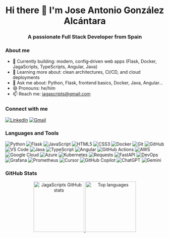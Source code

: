 <div align="center">
  <h1>Hi there 👋 I'm Jose Antonio González Alcántara</h1>
  <h3>A passionate Full Stack Developer from Spain</h3>
</div>

### About me
- 🔭 Currently building: modern, config‑driven web apps (Flask, Docker, JagaScripts, TypeScripts, Angular, Java)
- 🌱 Learning more about: clean architectures, CI/CD, and cloud deployments
- 💬 Ask me about: Python, Flask, frontend basics, Docker, Java, Angular...
- 😄 Pronouns: he/him 
- 📫 Reach me: <a href="mailto:jagascripts@gmail.com">jagascripts@gmail.com</a>

### Connect with me
<div align="left">

[![LinkedIn](https://img.shields.io/badge/LinkedIn-0077B5?style=for-the-badge&logo=linkedin&logoColor=white)](https://www.linkedin.com/in/jagascripts/)
[![Gmail](https://img.shields.io/badge/Gmail-D14836?style=for-the-badge&logo=gmail&logoColor=white)](mailto:jagascripts@gmail.com)

</div>

### Languages and Tools

![Python](https://img.shields.io/badge/-Python-05122A?style=flat&logo=python)
![Flask](https://img.shields.io/badge/-Flask-05122A?style=flat&logo=flask)
![JavaScript](https://img.shields.io/badge/-JavaScript-05122A?style=flat&logo=javascript)
![HTML5](https://img.shields.io/badge/-HTML5-05122A?style=flat&logo=html5)
![CSS3](https://img.shields.io/badge/-CSS3-05122A?style=flat&logo=css3&logoColor=1572B6)
![Docker](https://img.shields.io/badge/-Docker-05122A?style=flat&logo=docker)
![Git](https://img.shields.io/badge/-Git-05122A?style=flat&logo=git)
![GitHub](https://img.shields.io/badge/-GitHub-05122A?style=flat&logo=github)
![VS Code](https://img.shields.io/badge/-VS%20Code-05122A?style=flat&logo=visual-studio-code&logoColor=007ACC)
![Java](https://img.shields.io/badge/-Java-05122A?style=flat&logo=openjdk)
![TypeScript](https://img.shields.io/badge/-TypeScript-05122A?style=flat&logo=typescript)
![Angular](https://img.shields.io/badge/-Angular-05122A?style=flat&logo=angular)
![GitHub Actions](https://img.shields.io/badge/-GitHub%20Actions-05122A?style=flat&logo=githubactions)
![AWS](https://img.shields.io/badge/-AWS-05122A?style=flat&logo=amazon-aws)
![Google Cloud](https://img.shields.io/badge/-Google%20Cloud-05122A?style=flat&logo=googlecloud)
![Azure](https://img.shields.io/badge/-Azure-05122A?style=flat&logo=microsoft-azure)
![Kubernetes](https://img.shields.io/badge/-Kubernetes-05122A?style=flat&logo=kubernetes)
![Requests](https://img.shields.io/badge/-Requests-05122A?style=flat)
![FastAPI](https://img.shields.io/badge/-FastAPI-05122A?style=flat&logo=fastapi)
![DevOps](https://img.shields.io/badge/-DevOps-05122A?style=flat)
![Grafana](https://img.shields.io/badge/-Grafana-05122A?style=flat&logo=grafana)
![Prometheus](https://img.shields.io/badge/-Prometheus-05122A?style=flat&logo=prometheus)
![Cursor](https://img.shields.io/badge/-Cursor-05122A?style=flat&logo=cursor)
![GitHub Copilot](https://img.shields.io/badge/-GitHub%20Copilot-05122A?style=flat&logo=githubcopilot)
![ChatGPT](https://img.shields.io/badge/-ChatGPT-05122A?style=flat&logo=openai)
![Gemini](https://img.shields.io/badge/-Gemini-05122A?style=flat&logo=googlegemini)


### GitHub Stats

<p align="center">
  <a href="https://github.com/JagaScripts">
    <img height="160" src="https://github-readme-stats-eight-theta.vercel.app/api?username=JagaScripts&show_icons=true&theme=algolia&include_all_commits=true&count_private=true" alt="JagaScripts GitHub stats" />
    <img height="160" src="https://github-readme-stats-eight-theta.vercel.app/api/top-langs/?username=JagaScripts&layout=compact&langs_count=8&theme=algolia" alt="Top languages" />
  </a>
</p>
